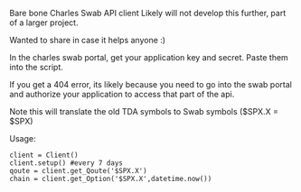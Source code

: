 Bare bone Charles Swab API client
Likely will not develop this further, part of a larger project.

Wanted to share in case it helps anyone :)

In the charles swab portal, get your application key and secret.
Paste them into the script.

If you get a 404 error, its likely because you need to go into the swab portal and authorize your application to access that part of the api.

Note this will translate the old TDA symbols to Swab symbols ($SPX.X = $SPX)

Usage:
```
client = Client()
client.setup() #every 7 days
qoute = client.get_Qoute('$SPX.X')
chain = client.get_Option('$SPX.X',datetime.now())
```
